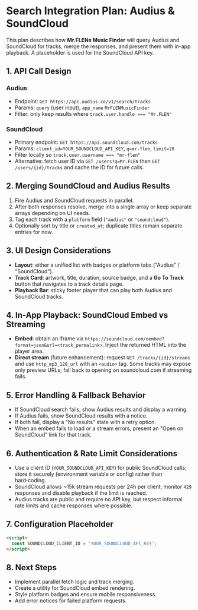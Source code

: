 # Search Integration Plan: Audius & SoundCloud

This plan describes how **Mr.FLENs Music Finder** will query Audius and SoundCloud for
tracks, merge the responses, and present them with in-app playback. A
placeholder is used for the SoundCloud API key.

## 1. API Call Design

### Audius
- Endpoint: `GET https://api.audius.co/v1/search/tracks`
- Params: `query` (user input), `app_name` `MrFLENMusicFinder`
- Filter: only keep results where `track.user.handle === "Mr.FLEN"`

### SoundCloud
- Primary endpoint: `GET https://api.soundcloud.com/tracks`
- Params: `client_id=YOUR_SOUNDCLOUD_API_KEY`, `q=mr-flen`, `limit=20`
- Filter locally so `track.user.username === "mr-flen"`
- Alternative: fetch user ID via `GET /users?q=Mr.FLEN` then `GET /users/{id}/tracks`
  and cache the ID for future calls.

## 2. Merging SoundCloud and Audius Results

1. Fire Audius and SoundCloud requests in parallel.
2. After both responses resolve, merge into a single array or keep separate
   arrays depending on UI needs.
3. Tag each track with a `platform` field (`"audius"` or `"soundcloud"`).
4. Optionally sort by title or `created_at`; duplicate titles remain separate
   entries for now.

## 3. UI Design Considerations

- **Layout**: either a unified list with badges or platform tabs
  ("Audius" / "SoundCloud").
- **Track Card**: artwork, title, duration, source badge, and a **Go To Track**
  button that navigates to a track details page.
- **Playback Bar**: sticky footer player that can play both Audius and
  SoundCloud tracks.

## 4. In-App Playback: SoundCloud Embed vs Streaming

- **Embed**: obtain an iframe via `https://soundcloud.com/oembed?format=json&url=<track_permalink>`.
  Inject the returned HTML into the player area.
- **Direct stream** (future enhancement): request
  `GET /tracks/{id}/streams` and use `http_mp3_128_url` with an `<audio>` tag.
  Some tracks may expose only preview URLs; fall back to opening on
  soundcloud.com if streaming fails.

## 5. Error Handling & Fallback Behavior

- If SoundCloud search fails, show Audius results and display a warning.
- If Audius fails, show SoundCloud results with a notice.
- If both fail, display a "No results" state with a retry option.
- When an embed fails to load or a stream errors, present an "Open on
  SoundCloud" link for that track.

## 6. Authentication & Rate Limit Considerations

- Use a client ID (`YOUR_SOUNDCLOUD_API_KEY`) for public SoundCloud calls; store
  it securely (environment variable or config) rather than hard‑coding.
- SoundCloud allows ~15k stream requests per 24h per client; monitor `429`
  responses and disable playback if the limit is reached.
- Audius tracks are public and require no API key, but respect informal rate
  limits and cache responses where possible.

## 7. Configuration Placeholder

```html
<script>
  const SOUNDCLOUD_CLIENT_ID = 'YOUR_SOUNDCLOUD_API_KEY';
</script>
```

## 8. Next Steps

- Implement parallel fetch logic and track merging.
- Create a utility for SoundCloud embed rendering.
- Style platform badges and ensure mobile responsiveness.
- Add error notices for failed platform requests.
